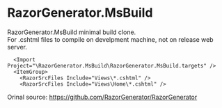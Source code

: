 # RazorGenerator.MsBuild

RazorGenerator.MsBuild minimal build clone.   
For .cshtml files to compile on develpment machine, not on release web server.

```
  <Import Project="\RazorGenerator.MsBuild\RazorGenerator.MsBuild.targets" />
  <ItemGroup>
    <RazorSrcFiles Include="Views\*.cshtml" />
    <RazorSrcFiles Include="Views\Home\*.cshtml" />

```

Orinal source:
https://github.com/RazorGenerator/RazorGenerator
